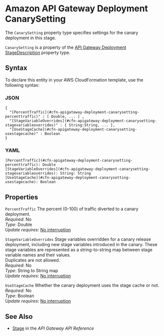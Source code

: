 # Amazon API Gateway Deployment CanarySetting<a name="aws-properties-apigateway-deployment-canarysetting"></a>

<a name="aws-properties-apigateway-deployment-canarysetting-description"></a>The `CanarySetting` property type specifies settings for the canary deployment in this stage\.

<a name="aws-properties-apigateway-deployment-canarysetting-inheritance"></a> `CanarySetting` is a property of the [API Gateway Deployment StageDescription](aws-properties-apigateway-deployment-stagedescription.md) property type\.

## Syntax<a name="aws-properties-apigateway-deployment-canarysetting-syntax"></a>

To declare this entity in your AWS CloudFormation template, use the following syntax:

### JSON<a name="aws-properties-apigateway-deployment-canarysetting-syntax.json"></a>

```
{
  "[PercentTraffic](#cfn-apigateway-deployment-canarysetting-percenttraffic)" : [ Double, ... ] ,
  "[StageVariableOverrides](#cfn-apigateway-deployment-canarysetting-stagevariableoverrides)" : { String:String, ... },
  "[UseStageCache](#cfn-apigateway-deployment-canarysetting-usestagecache)" : Boolean
}
```

### YAML<a name="aws-properties-apigateway-deployment-canarysetting-syntax.yaml"></a>

```
[PercentTraffic](#cfn-apigateway-deployment-canarysetting-percenttraffic): Double
[StageVariableOverrides](#cfn-apigateway-deployment-canarysetting-stagevariableoverrides): String: String
[UseStageCache](#cfn-apigateway-deployment-canarysetting-usestagecache): Boolean
```

## Properties<a name="aws-properties-apigateway-deployment-canarysetting-properties"></a>

`PercentTraffic`  <a name="cfn-apigateway-deployment-canarysetting-percenttraffic"></a>
The percent \(0\-100\) of traffic diverted to a canary deployment\.  
*Required*: No  
*Type*: Double  
*Update requires*: [No interruption](using-cfn-updating-stacks-update-behaviors.md#update-no-interrupt)

`StageVariableOverrides`  <a name="cfn-apigateway-deployment-canarysetting-stagevariableoverrides"></a>
Stage variables overridden for a canary release deployment, including new stage variables introduced in the canary\. These stage variables are represented as a string\-to\-string map between stage variable names and their values\.  
Duplicates are not allowed\.  
*Required*: No  
*Type*: String to String map  
*Update requires*: [No interruption](using-cfn-updating-stacks-update-behaviors.md#update-no-interrupt)

`UseStageCache`  <a name="cfn-apigateway-deployment-canarysetting-usestagecache"></a>
Whether the canary deployment uses the stage cache or not\.  
*Required*: No  
*Type*: Boolean  
*Update requires*: [No interruption](using-cfn-updating-stacks-update-behaviors.md#update-no-interrupt)

## See Also<a name="aws-properties-apigateway-deployment-canarysetting-seealso"></a>
+ [Stage](https://docs.aws.amazon.com/apigateway/api-reference/resource/stage/) in the *API Gateway API Reference*